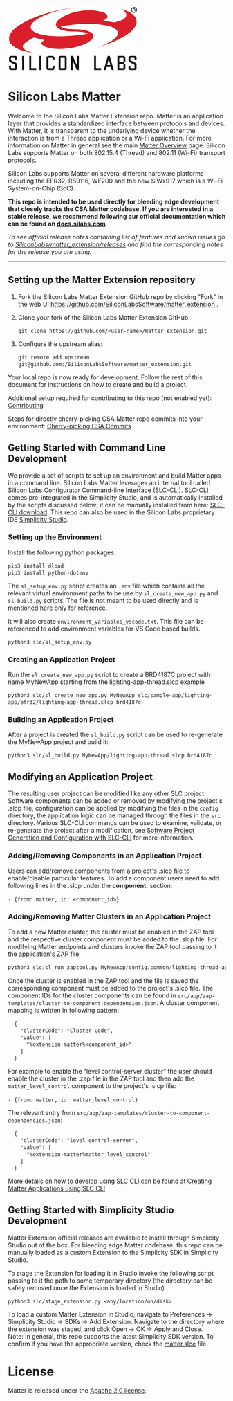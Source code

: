[![Silicon Labs](./docs/images/silabs-logo.jpg)](https://www.silabs.com)

# Silicon Labs Matter

Welcome to the Silicon Labs Matter Extension repo. Matter is an application layer
that provides a standardized interface between protocols and devices. With
Matter, it is transparent to the underlying device whether the interaction is
from a Thread application or a Wi-Fi application. For more information on Matter
in general see the main
[Matter Overview](https://www.silabs.com/wireless/matter) page. Silicon Labs
supports Matter on both 802.15.4 (Thread) and 802.11 (Wi-Fi) transport
protocols.

Silicon Labs supports Matter on several different hardware platforms including the EFR32, RS9116, WF200 and the new SiWx917 which is a Wi-Fi System-on-Chip (SoC).

**This repo is intended to be used directly for bleeding edge development that closely tracks the CSA Matter codebase. If you are interested in a stable release, we recommend following our official documentation which can be found on [docs.silabs.com](https://docs.silabs.com/matter/2.3.1/matter-start/)**

_To see official release notes containing list of features and known issues go to
[SiliconLabs/matter_extension/releases](https://github.com/SiliconLabs/matter_extension/releases)
and find the corresponding notes for the release you are using._

---

## Setting up the Matter Extension repository

1. Fork the Silicon Labs Matter Extension GitHub repo by clicking "Fork" in the web UI https://github.com/SiliconLabsSoftware/matter_extension .

1. Clone your fork of the  Silicon Labs Matter Extension GitHub:

   ```
   git clone https://github.com/<user-name>/matter_extension.git 
   ```

1. Configure the upstream alias:

   ```
   git remote add upstream git@github.com:/SiliconLabsSoftware/matter_extension.git
   ```

Your local repo is now ready for development. Follow the rest of this document for instructions on how to create and build a project. 

Additional setup required for contributing to this repo (not enabled yet): [Contributing](./docs/CONTRIBUTING.md)

Steps for directly cherry-picking CSA Matter repo commits into your environment: [Cherry-picking CSA Commits](docs/CHERRY_PICKING_CSA_COMMITS.md)

## Getting Started with Command Line Development

We provide a set of scripts to set up an environment and build Matter apps in a command line. Silicon Labs Matter leverages an internal tool called Silicon Labs Configurator Command-line Interface (SLC-CLI). SLC-CLI comes pre-integrated in the Simplicity Studio, and is automatically installed by the scripts discussed below; it can be manually installed from here:  [SLC-CLI download](https://www.silabs.com/developers/simplicity-studio/configurator-command-line-interface). This repo can also be used in the Silicon Labs proprietary IDE [Simplicity Studio](https://www.silabs.com/developers/simplicity-studio).


### Setting up the Environment

Install the following python packages:

```
pip3 install dload
pip3 install python-dotenv  
```

The `sl_setup_env.py` script creates an `.env` file which contains all the relevant virtual environment paths to be use by `sl_create_new_app.py` and `sl_build.py` scripts. The file is not meant to be used directly and is mentioned here only for reference.

It will also create `environment_variables_vscode.txt`. This file can be referenced to add environment variables for VS Code based builds.

```
python3 slc/sl_setup_env.py
```

### Creating an Application Project

Run the `sl_create_new_app.py` script to create a BRD4187C project with name MyNewApp starting from the lighting-app-thread.slcp example

```
python3 slc/sl_create_new_app.py MyNewApp slc/sample-app/lighting-app/efr32/lighting-app-thread.slcp brd4187c
```

### Building an Application Project

After a project is created the `sl_build.py` script can be used to re-generate the MyNewApp project and build it:

```
python3 slc/sl_build.py MyNewApp/lighting-app-thread.slcp brd4187c
```

## Modifying an Application Project

The resulting user project can be modified like any other SLC project. Software components can be added or removed by modifying the project's .slcp file, configuration can be applied by modifying the files in the `config` directory, the application logic can be managed through the files in the `src` directory. Various SLC-CLI commands can be used to examine, validate, or re-generate the project after a modification, see [Software Project Generation and Configuration with SLC-CLI](https://docs.silabs.com/simplicity-studio-5-users-guide/latest/ss-5-users-guide-tools-slc-cli/) for more information.

### Adding/Removing Components in an Application Project

Users can add/remove components from a project's .slcp file to enable/disable particular features. To add a component users need to add following lines in the .slcp under the **component:** section:

`- {from: matter, id: <component_id>}`

### Adding/Removing Matter Clusters in an Application Project

To add a new Matter cluster, the cluster must be enabled in the ZAP tool and the respective cluster component must be added to the .slcp file. For modifying Matter endpoints and clusters invoke the ZAP tool passing to it the application's ZAP file:

```C
python3 slc/sl_run_zaptool.py MyNewApp/config/common/lighting-thread-app.zap
```

Once the cluster is enabled in the ZAP tool and the file is saved the corresponding component must be added to the project's .slcp file. The component IDs for the cluster components can be found in `src/app/zap-templates/cluster-to-component-dependencies.json`. A cluster component mapping is written in following pattern:
```
  {
    "clusterCode": "Cluster Code",
    "value": [
      "%extension-matter%<component_id>"
    ]
  }
```
For example to enable the "level control-server cluster" the user should enable the cluster in the .zap file in the ZAP tool and then add the `matter_level_control` component to the project's .slcp file:

`- {from: matter, id: matter_level_control}`

The relevant entry from `src/app/zap-templates/cluster-to-component-dependencies.json`:

```
  {
    "clusterCode": "level control-server",
    "value": [
      "%extension-matter%matter_level_control"
    ]
  }
```
More details on how to develop using SLC CLI can be found at [Creating Matter Applications using SLC CLI](https://docs.silabs.com/matter/latest/matter-overview-guides/matter-slc-cli)

## Getting Started with Simplicity Studio Development 

Matter Extension official releases are available to install through Simplicity Studio out of the box. For bleeding edge Matter codebase, this repo can be manually loaded as a custom Extension to the Simplicity SDK in Simplicity Studio.

To stage the Extension for loading it in Studio invoke the following script passing to it the path to some temporary directory (the directory can be safely removed once the Extension is loaded in Studio).

```
python3 slc/stage_extension.py <any/location/on/disk>
```

To load a custom Matter Extension in Studio, navigate to Preferences -> Simplicity Studio -> SDKs -> Add Extension. Navigate to the directory where the extension was staged, and click Open -> OK -> Apply and Close.  
Note: In general, this repo supports the latest Simplicity SDK version. To confirm if you have the appropriate version, check the [matter.slce](./matter.slce) file.

# License

Matter is released under the [Apache 2.0 license](./LICENSE).
